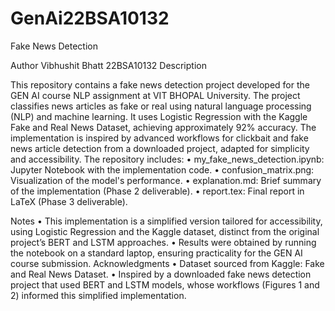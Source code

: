 # GenAi22BSA10132
Fake News Detection

Author Vibhushit Bhatt 22BSA10132 Description

This repository contains a fake news detection project developed for the GEN AI course NLP assignment at VIT BHOPAL University. The project classifies news articles as fake or real using natural language processing (NLP) and machine learning. It uses Logistic Regression with the Kaggle Fake and Real News Dataset, achieving approximately 92% accuracy. The implementation is inspired by advanced workflows for clickbait and fake news article detection from a downloaded project, adapted for simplicity and accessibility. The repository includes: • my_fake_news_detection.ipynb: Jupyter Notebook with the implementation code. • confusion_matrix.png: Visualization of the model's performance. • explanation.md: Brief summary of the implementation (Phase 2 deliverable). • report.tex: Final report in LaTeX (Phase 3 deliverable).

Notes • This implementation is a simplified version tailored for accessibility, using Logistic Regression and the Kaggle dataset, distinct from the original project’s BERT and LSTM approaches. • Results were obtained by running the notebook on a standard laptop, ensuring practicality for the GEN AI course submission. Acknowledgments • Dataset sourced from Kaggle: Fake and Real News Dataset. • Inspired by a downloaded fake news detection project that used BERT and LSTM models, whose workflows (Figures 1 and 2) informed this simplified implementation.
